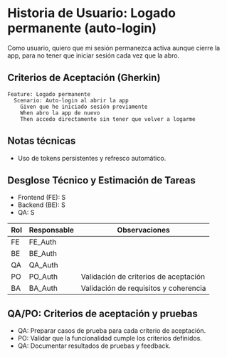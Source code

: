 # Historia de Usuario: Logado permanente (auto-login)

Como usuario,
quiero que mi sesión permanezca activa aunque cierre la app,
para no tener que iniciar sesión cada vez que la abro.

## Criterios de Aceptación (Gherkin)

```gherkin
Feature: Logado permanente
  Scenario: Auto-login al abrir la app
    Given que he iniciado sesión previamente
    When abro la app de nuevo
    Then accedo directamente sin tener que volver a logarme
```

## Notas técnicas
- Uso de tokens persistentes y refresco automático.

## Desglose Técnico y Estimación de Tareas

- Frontend (FE): S
- Backend (BE): S
- QA: S

| Rol  | Responsable | Observaciones |
|------|-------------|--------------|
| FE   | FE_Auth   |              |
| BE   | BE_Auth   |              |
| QA   | QA_Auth   |              |
| PO   | PO_Auth   | Validación de criterios de aceptación |
| BA   | BA_Auth   | Validación de requisitos y coherencia |

## QA/PO: Criterios de aceptación y pruebas

- QA: Preparar casos de prueba para cada criterio de aceptación.
- PO: Validar que la funcionalidad cumple los criterios definidos.
- QA: Documentar resultados de pruebas y feedback.
